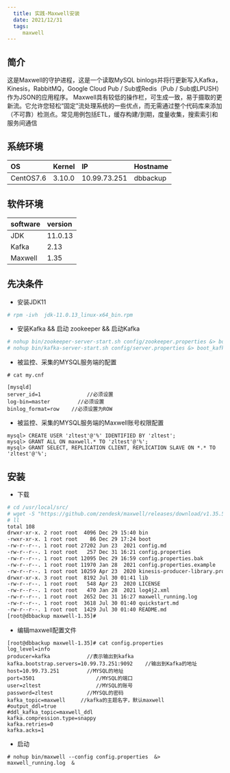 ```yaml
---
  title: 实践-Maxwell安装
  date: 2021/12/31
  tags: 
     maxwell
---
```


## 简介
这是Maxwell的守护进程，这是一个读取MySQL binlogs并将行更新写入Kafka，Kinesis，RabbitMQ，Google Cloud Pub / Sub或Redis（Pub / Sub或LPUSH）作为JSON的应用程序。 Maxwell具有较低的操作栏，可生成一致，易于摄取的更新流。它允许您轻松“固定”流处理系统的一些优点，而无需通过整个代码库来添加（不可靠）检测点。常见用例包括ETL，缓存构建/到期，度量收集，搜索索引和服务间通信

## 系统环境
| OS      |  Kernel |IP   |Hostname|
|:----    |:--------|:----|:----|
|CentOS7.6|3.10.0   |10.99.73.251|dbbackup|
 

## 软件环境
| software    |  version | 
|:----    |:--------| 
|JDK| 11.0.13  | 
|Kafka| 2.13  | 
|Maxwell| 1.35 | 

  

## 先决条件

* 安装JDK11 

```bash
# rpm -ivh  jdk-11.0.13_linux-x64_bin.rpm
```

* 安装Kafka && 启动 zookeeper && 启动Kafka

```bash
# nohup bin/zookeeper-server-start.sh config/zookeeper.properties &> boot_zookeeper.log &
# nohup bin/kafka-server-start.sh config/server.properties &> boot_kafka.log &
```
 
* 被监控、采集的MYSQL服务端的配置

```
# cat my.cnf

[mysqld]
server_id=1               //必须设置
log-bin=master         //必须设置
binlog_format=row    //必须设置为ROW
``` 

* 被监控、采集的MYSQL服务端的Maxwell账号权限配置

```
mysql> CREATE USER 'zltest'@'%' IDENTIFIED BY 'zltest';
mysql> GRANT ALL ON maxwell.* TO 'zltest'@'%';
mysql> GRANT SELECT, REPLICATION CLIENT, REPLICATION SLAVE ON *.* TO 'zltest'@'%';
``` 
 
 

## 安装 
* 下载

```bash
# cd /usr/local/src/
# wget -S "https://github.com/zendesk/maxwell/releases/download/v1.35.5/maxwell-1.35.5.tar.gz"
# ll
total 108
drwxr-xr-x. 2 root root  4096 Dec 29 15:40 bin
-rwxr-xr-x. 1 root root    86 Dec 29 17:24 boot
-rw-r--r--. 1 root root 27202 Jun 23  2021 config.md
-rw-r--r--. 1 root root   257 Dec 31 16:21 config.properties
-rw-r--r--. 1 root root 12095 Dec 29 16:59 config.properties.bak
-rw-r--r--. 1 root root 11970 Jan 28  2021 config.properties.example
-rw-r--r--. 1 root root 10259 Apr 23  2020 kinesis-producer-library.properties.example
drwxr-xr-x. 3 root root  8192 Jul 30 01:41 lib
-rw-r--r--. 1 root root   548 Apr 23  2020 LICENSE
-rw-r--r--. 1 root root   470 Jan 28  2021 log4j2.xml
-rw-r--r--. 1 root root  2652 Dec 31 16:27 maxwell_running.log
-rw-r--r--. 1 root root  3618 Jul 30 01:40 quickstart.md
-rw-r--r--. 1 root root  1429 Jul 30 01:40 README.md
[root@dbbackup maxwell-1.35]#
```

* 编辑maxwell配置文件

```
[root@dbbackup maxwell-1.35]# cat config.properties
log_level=info
producer=kafka            //表示输出到kafka
kafka.bootstrap.servers=10.99.73.251:9092    //输出到Kafka的地址
host=10.99.73.251         //MYSQL的地址      
port=3501                    //MYSQL的端口     
user=zltest                  //MYSQL的账号     
password=zltest           //MYSQL的密码
kafka_topic=maxwell     //kafka的主题名字，默认maxwell  
#output_ddl=true      
#ddl_kafka_topic=maxwell_ddl
kafka.compression.type=snappy
kafka.retries=0
kafka.acks=1
```

* 启动

```
# nohup bin/maxwell --config config.properties  &>  maxwell_running.log  &
```



 
 